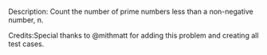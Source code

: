 Description:
Count the number of prime numbers less than a non-negative number, n.

Credits:Special thanks to @mithmatt for adding this problem and creating all test cases.